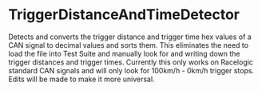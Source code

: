 # TriggerDistanceAndTimeDetector
Detects and converts the trigger distance and trigger time hex values of a CAN signal to decimal values and sorts them. This eliminates the need to load the file into Test Suite and manually look for and writing down the trigger distances and trigger times.
Currently this only works on Racelogic standard CAN signals and will only look for 100km/h - 0km/h trigger stops.
Edits will be made to make it more universal.
